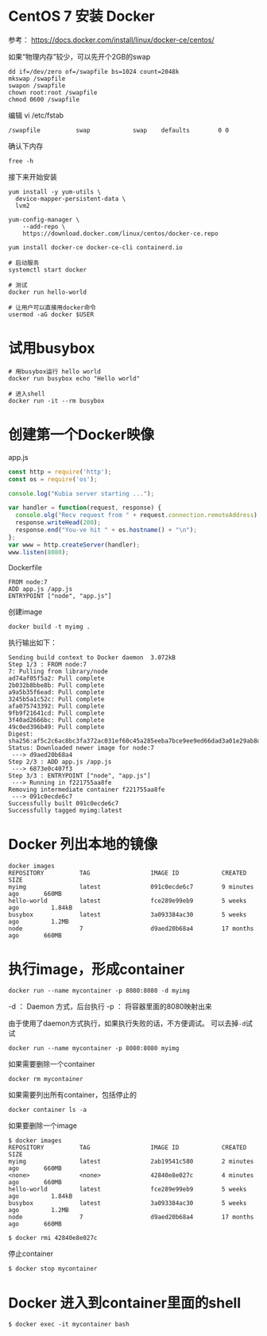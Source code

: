 # CentOS 7 安装 Docker
参考： https://docs.docker.com/install/linux/docker-ce/centos/

如果“物理内存”较少，可以先开个2GB的swap
```shell
dd if=/dev/zero of=/swapfile bs=1024 count=2048k
mkswap /swapfile
swapon /swapfile
chown root:root /swapfile
chmod 0600 /swapfile
```

编辑  vi /etc/fstab
```
/swapfile          swap            swap    defaults        0 0
```

确认下内存

```shell
free -h
```

接下来开始安装

```shell
yum install -y yum-utils \
  device-mapper-persistent-data \
  lvm2

yum-config-manager \
    --add-repo \
    https://download.docker.com/linux/centos/docker-ce.repo
    
yum install docker-ce docker-ce-cli containerd.io

# 启动服务
systemctl start docker

# 测试
docker run hello-world

# 让用户可以直接用docker命令
usermod -aG docker $USER
```
# 试用busybox
```
# 用busybox运行 hello world
docker run busybox echo "Hello world"

# 进入shell
docker run -it --rm busybox
```

# 创建第一个Docker映像

app.js
```javascript
const http = require('http');
const os = require('os');

console.log("Kubia server starting ...");

var handler = function(request, response) {
  console.olg("Recv request from " + request.connection.remoteAddress);
  response.writeHead(200);
  response.end("You-ve hit " + os.hostname() + "\n");
};
var www = http.createServer(handler);
www.listen(8080);
```

Dockerfile
```
FROM node:7
ADD app.js /app.js
ENTRYPOINT ["node", "app.js"]
```

创建image
```
docker build -t myimg .
```

执行输出如下：
```
Sending build context to Docker daemon  3.072kB
Step 1/3 : FROM node:7
7: Pulling from library/node
ad74af05f5a2: Pull complete 
2b032b8bbe8b: Pull complete 
a9a5b35f6ead: Pull complete 
3245b5a1c52c: Pull complete 
afa075743392: Pull complete 
9fb9f21641cd: Pull complete 
3f40ad2666bc: Pull complete 
49c0ed396b49: Pull complete 
Digest: sha256:af5c2c6ac8bc3fa372ac031ef60c45a285eeba7bce9ee9ed66dad3a01e29ab8d
Status: Downloaded newer image for node:7
 ---> d9aed20b68a4
Step 2/3 : ADD app.js /app.js
 ---> 6873e0c407f3
Step 3/3 : ENTRYPOINT ["node", "app.js"]
 ---> Running in f221755aa8fe
Removing intermediate container f221755aa8fe
 ---> 091c0ecde6c7
Successfully built 091c0ecde6c7
Successfully tagged myimg:latest
```

# Docker 列出本地的镜像 
```shell
docker images
REPOSITORY          TAG                 IMAGE ID            CREATED             SIZE
myimg               latest              091c0ecde6c7        9 minutes ago       660MB
hello-world         latest              fce289e99eb9        5 weeks ago         1.84kB
busybox             latest              3a093384ac30        5 weeks ago         1.2MB
node                7                   d9aed20b68a4        17 months ago       660MB
```

# 执行image，形成container
```shell
docker run --name mycontainer -p 8080:8080 -d myimg
```

-d ： Daemon 方式，后台执行
-p ： 将容器里面的8080映射出来

由于使用了daemon方式执行，如果执行失败的话，不方便调试。
可以去掉`-d`试试
```shell
docker run --name mycontainer -p 8080:8080 myimg
```

如果需要删除一个container
```shell
docker rm mycontainer
```

如果需要列出所有container，包括停止的
```shell
docker container ls -a
```

如果要删除一个image
```shell
$ docker images
REPOSITORY          TAG                 IMAGE ID            CREATED             SIZE
myimg               latest              2ab19541c580        2 minutes ago       660MB
<none>              <none>              42840e8e027c        4 minutes ago       660MB
hello-world         latest              fce289e99eb9        5 weeks ago         1.84kB
busybox             latest              3a093384ac30        5 weeks ago         1.2MB
node                7                   d9aed20b68a4        17 months ago       660MB

$ docker rmi 42840e8e027c
```

停止container
```shell
$ docker stop mycontainer
```

# Docker 进入到container里面的shell
```shell
$ docker exec -it mycontainer bash
```
